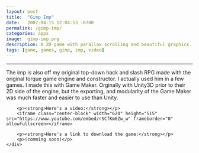 ```yaml
---
layout: post
title:  "Gimp Imp"
date:   2007-04-15 12:04:53 -0700
permalink: /gimp-imp/
categories: apps
image:	gimp-imp.png
description: A 2D game with parallax scrolling and beautiful graphics. It is a floppy bird clone that is way more fun to play than the original.
tags: [game, games, gimp, imp, video]
---
```

<div class="row">
	<div class="col-xs-8 col-sm-8 col-md-8 col-md-offset-2 col-lg-8 col-lg-offset-2">
		<div class="row">
		<hr/>
		<p>The imp is also off my original top-down hack and slash RPG made with the original torque game engine and constructor. I actually used him in a few games. I made this with Game Maker. Orginally with Unity3D prior to their 2D side of the engine, but the exporting, and modularity of the Game Maker was much faster and easier to use than Unity.</p>

		<p><strong>Here's a video:</strong></p>
		<iframe class="center-block" width="620" height="515" src="https://www.youtube.com/embed/rSCfKm6Zw_w" frameborder="0" allowfullscreen></iframe>

		<p><strong>Here's a link to download the game:</strong></p>
		<p>(comming soon)</p>
	</div>
</div>